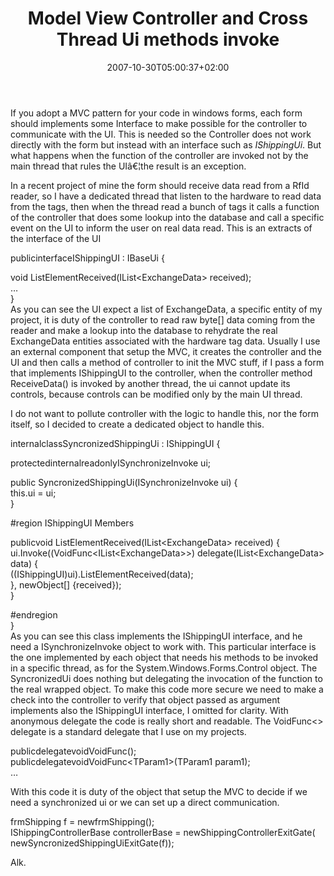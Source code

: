 ﻿---
title: "Model View Controller and Cross Thread Ui methods invoke"
description: ""
date: 2007-10-30T05:00:37+02:00
draft: false
tags: [Testing]
categories: [Testing]
---
If you adopt a MVC pattern for your code in windows forms, each form should implements some Interface to make possible for the controller to communicate with the UI. This is needed so the Controller does not work directly with the form but instead with an interface such as *IShippingUi*. But what happens when the function of the controller are invoked not by the main thread that rules the UIâ€¦the result is an exception.

In a recent project of mine the form should receive data read from a RfId reader, so I have a dedicated thread that listen to the hardware to read data from the tags, then when the thread read a bunch of tags it calls a function of the controller that does some lookup into the database and call a specific event on the UI to inform the user on real data read. This is an extracts of the interface of the UI

publicinterfaceIShippingUI  :  IBaseUi  {  
  
void  ListElementReceived(IList&lt;ExchangeData&gt;  received);  
  …  
}  
As you can see the UI expect a list of ExchangeData, a specific entity of my project, it is duty of the controller to read raw byte[] data coming from the reader and make a lookup into the database to rehydrate the real ExchangeData entities associated with the hardware tag data. Usually I use an external component that setup the MVC, it creates the controller and the UI and then calls a method of controller to init the MVC stuff, if I pass a form that implements IShippingUI to the controller, when the controller method ReceiveData() is invoked by another thread, the ui cannot update its controls, because controls can be modified only by the main UI thread.

I do not want to pollute controller with the logic to handle this, nor the form itself, so I decided to create a dedicated object to handle this.

internalclassSyncronizedShippingUi  :  IShippingUI  {  
  
protectedinternalreadonlyISynchronizeInvoke  ui;  
  
public  SyncronizedShippingUi(ISynchronizeInvoke  ui)  {  
this.ui  =  ui;  
  }  
  
  #region  IShippingUI  Members  
  
publicvoid  ListElementReceived(IList&lt;ExchangeData&gt;  received)  {  
        ui.Invoke((VoidFunc&lt;IList&lt;ExchangeData&gt;&gt;)  delegate(IList&lt;ExchangeData&gt;  data)  {  
              ((IShippingUI)ui).ListElementReceived(data);  
        },  newObject[]  {received});  
  }  
  
#endregion  
}  
As you can see this class implements the IShippingUI interface, and he need a ISynchronizeInvoke object to work with. This particular interface is the one implemented by each object that needs his methods to be invoked in a specific thread, as for the System.Windows.Forms.Control object. The SyncronizedUi does nothing but delegating the invocation of the function to the real wrapped object. To make this code more secure we need to make a check into the controller to verify that object passed as argument implements also the IShippingUI interface, I omitted for clarity. With anonymous delegate the code is really short and readable. The VoidFunc&lt;&gt; delegate is a standard delegate that I use on my projects.

publicdelegatevoidVoidFunc();  
publicdelegatevoidVoidFunc&lt;TParam1&gt;(TParam1  param1);  
…

With this code it is duty of the object that setup the MVC to decide if we need a synchronized ui or we can set up a direct communication.

frmShipping  f  =  newfrmShipping();  
IShippingControllerBase  controllerBase  =  newShippingControllerExitGate(  
newSyncronizedShippingUiExitGate(f));

Alk.
